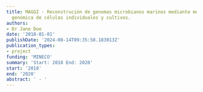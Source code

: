 ```yaml
---
title: MAGGI - Reconstrución de genomas microbianos marinos mediante metagenómica,
  genómica de células individuales y cultivos.
authors:
- Dr Jane Doe
date: '2018-01-01'
publishDate: '2024-08-14T09:35:58.183013Z'
publication_types:
- project
funding: 'MINECO'
summary: 'Start: 2018 End: 2020'
start: '2018'
end: '2020'
abstract: ' - '
---
```

